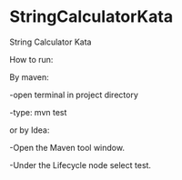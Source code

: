 # StringCalculatorKata
String Calculator Kata

How to run:

By maven:

-open terminal in project directory

-type: mvn test

or by Idea:

-Open the Maven tool window.

-Under the Lifecycle node select test.
